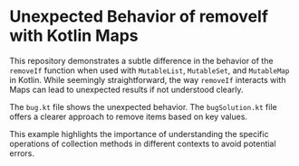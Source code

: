 # Unexpected Behavior of removeIf with Kotlin Maps

This repository demonstrates a subtle difference in the behavior of the `removeIf` function when used with `MutableList`, `MutableSet`, and `MutableMap` in Kotlin. While seemingly straightforward, the way `removeIf` interacts with Maps can lead to unexpected results if not understood clearly.

The `bug.kt` file shows the unexpected behavior. The `bugSolution.kt` file offers a clearer approach to remove items based on key values.

This example highlights the importance of understanding the specific operations of collection methods in different contexts to avoid potential errors.